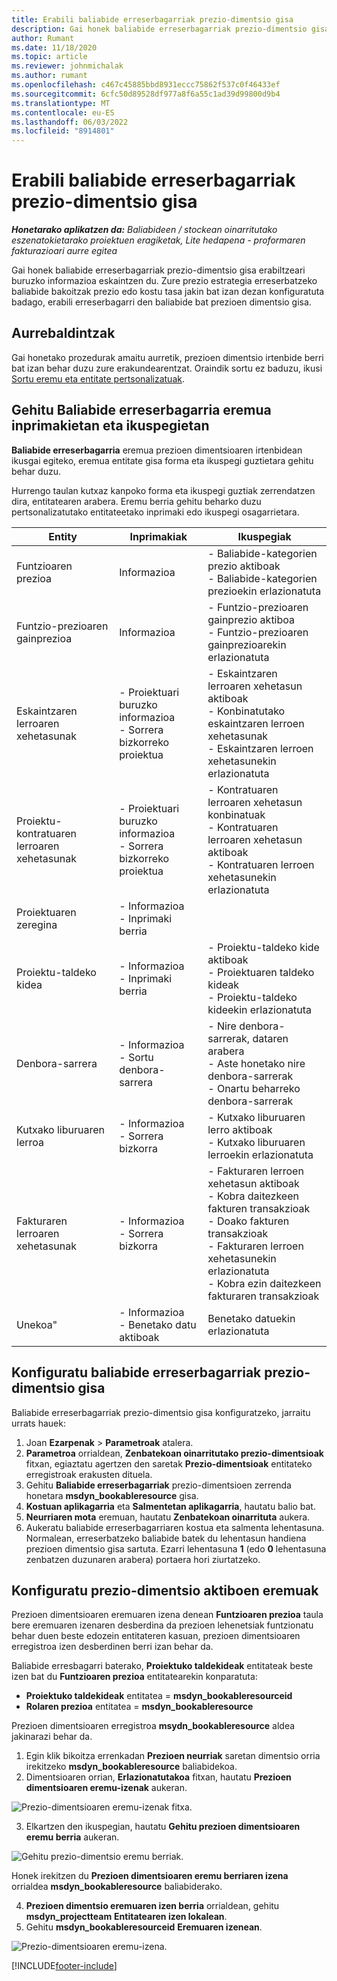 ```yaml
---
title: Erabili baliabide erreserbagarriak prezio-dimentsio gisa
description: Gai honek baliabide erreserbagarriak prezio-dimentsio gisa erabiltzeari buruzko informazioa eskaintzen du.
author: Rumant
ms.date: 11/18/2020
ms.topic: article
ms.reviewer: johnmichalak
ms.author: rumant
ms.openlocfilehash: c467c45885bbd8931eccc75862f537c0f46433ef
ms.sourcegitcommit: 6cfc50d89528df977a8f6a55c1ad39d99800d9b4
ms.translationtype: MT
ms.contentlocale: eu-ES
ms.lasthandoff: 06/03/2022
ms.locfileid: "8914801"
---
```

# <a name="use-a-bookable-resource-as-a-pricing-dimension"></a>Erabili baliabide erreserbagarriak prezio-dimentsio gisa

 _**Honetarako aplikatzen da:** Baliabideen / stockean oinarritutako eszenatokietarako proiektuen eragiketak, Lite hedapena - proformaren fakturazioari aurre egitea_ 

Gai honek baliabide erreserbagarriak prezio-dimentsio gisa erabiltzeari buruzko informazioa eskaintzen du. Zure prezio estrategia erreserbatzeko baliabide bakoitzak prezio edo kostu tasa jakin bat izan dezan konfiguratuta badago, erabili erreserbagarri den baliabide bat prezioen dimentsio gisa.

## <a name="prerequisites"></a>Aurrebaldintzak
Gai honetako prozedurak amaitu aurretik, prezioen dimentsio irtenbide berri bat izan behar duzu zure erakundearentzat. Oraindik sortu ez baduzu, ikusi [Sortu eremu eta entitate pertsonalizatuak](../pricing-costing/create-custom-fields-entities-pricing-dimensions.md).

## <a name="add-the-bookable-resource-field-to-forms-and-views"></a>Gehitu Baliabide erreserbagarria eremua inprimakietan eta ikuspegietan
**Baliabide erreserbagarria** eremua prezioen dimentsioaren irtenbidean ikusgai egiteko, eremua entitate gisa forma eta ikuspegi guztietara gehitu behar duzu.

Hurrengo taulan kutxaz kanpoko forma eta ikuspegi guztiak zerrendatzen dira, entitatearen arabera. Eremu berria gehitu beharko duzu pertsonalizatutako entitateetako inprimaki edo ikuspegi osagarrietara.

|   Entity        | Inprimakiak   |Ikuspegiak        |
| ------------------------------|---------------------------------|----------------------------------|
|  Funtzioaren prezioa| Informazioa | - Baliabide-kategorien prezio aktiboak<br> - Baliabide-kategorien prezioekin erlazionatuta |
|  Funtzio-prezioaren gainprezioa| Informazioa| - Funtzio-prezioaren gainprezio aktiboa<br>- Funtzio-prezioaren gainprezioarekin erlazionatuta |
|  Eskaintzaren lerroaren xehetasunak| - Proiektuari buruzko informazioa<br>- Sorrera bizkorreko proiektua| - Eskaintzaren lerroaren xehetasun aktiboak<br>- Konbinatutako eskaintzaren lerroen xehetasunak<br>- Eskaintzaren lerroen xehetasunekin erlazionatuta |
|  Proiektu-kontratuaren lerroaren xehetasunak| - Proiektuari buruzko informazioa<br>- Sorrera bizkorreko proiektua| - Kontratuaren lerroaren xehetasun konbinatuak<br>- Kontratuaren lerroaren xehetasun aktiboak<br>- Kontratuaren lerroen xehetasunekin erlazionatuta |
|  Proiektuaren zeregina| - Informazioa<br>- Inprimaki berria| &nbsp; |
|  Proiektu-taldeko kidea| - Informazioa<br>- Inprimaki berria| - Proiektu-taldeko kide aktiboak<br>- Proiektuaren taldeko kideak<br>- Proiektu-taldeko kideekin erlazionatuta |
|  Denbora-sarrera| - Informazioa<br>- Sortu denbora-sarrera| - Nire denbora-sarrerak, dataren arabera<br>- Aste honetako nire denbora-sarrerak<br>- Onartu beharreko denbora-sarrerak|
|  Kutxako liburuaren lerroa| - Informazioa<br>- Sorrera bizkorra| - Kutxako liburuaren lerro aktiboak<br>- Kutxako liburuaren lerroekin erlazionatuta |
|  Fakturaren lerroaren xehetasunak| - Informazioa<br>- Sorrera bizkorra| - Fakturaren lerroen xehetasun aktiboak<br>- Kobra daitezkeen fakturen transakzioak<br>- Doako fakturen transakzioak<br>- Fakturaren lerroen xehetasunekin erlazionatuta <br>- Kobra ezin daitezkeen fakturaren transakzioak|
|  Unekoa"| - Informazioa<br>- Benetako datu aktiboak| Benetako datuekin erlazionatuta |

## <a name="set-up-a-bookable-resource-as-a-pricing-dimension"></a>Konfiguratu baliabide erreserbagarriak prezio-dimentsio gisa
Baliabide erreserbagarriak prezio-dimentsio gisa konfiguratzeko, jarraitu urrats hauek:

1. Joan **Ezarpenak** > **Parametroak** atalera. 
2. **Parametroa** orrialdean, **Zenbatekoan oinarritutako prezio-dimentsioak** fitxan, egiaztatu agertzen den saretak **Prezio-dimentsioak** entitateko erregistroak erakusten dituela. 
2. Gehitu **Baliabide erreserbagarriak** prezio-dimentsioen zerrenda honetara **msdyn_bookableresource** gisa. 
3. **Kostuan aplikagarria** eta **Salmentetan aplikagarria**, hautatu balio bat.
4. **Neurriaren mota** eremuan, hautatu **Zenbatekoan oinarrituta** aukera. 
5. Aukeratu baliabide erreserbagarriaren kostua eta salmenta lehentasuna. Normalean, erreserbatzeko baliabide batek du lehentasun handiena prezioen dimentsio gisa sartuta. Ezarri lehentasuna **1** (edo **0** lehentasuna zenbatzen duzunaren arabera) portaera hori ziurtatzeko.

## <a name="set-up-pricing-dimension-field-names"></a>Konfiguratu prezio-dimentsio aktiboen eremuak

Prezioen dimentsioaren eremuaren izena denean **Funtzioaren prezioa** taula bere eremuaren izenaren desberdina da prezioen lehenetsiak funtzionatu behar duen beste edozein entitateren kasuan, prezioen dimentsioaren erregistroa izen desberdinen berri izan behar da.  

Baliabide erresbagarri baterako, **Proiektuko taldekideak** entitateak beste izen bat du **Funtzioaren prezioa** entitatearekin konparatuta: 

 - **Proiektuko taldekideak** entitatea = **msdyn_bookableresourceid**
 - **Rolaren prezioa** entitatea = **msdyn_bookableresource**

Prezioen dimentsioaren erregistroa **msydn_bookableresource** aldea jakinarazi behar da.

1. Egin klik bikoitza errenkadan **Prezioen neurriak** saretan dimentsio orria irekitzeko **msdyn_bookableresource** baliabidekoa.
2. Dimentsioaren orrian, **Erlazionatutakoa** fitxan, hautatu **Prezioen dimentsioaren eremu-izenak** aukeran.

  ![Prezio-dimentsioaren eremu-izenak fitxa.](media/PD-fieldname.png)

3. Elkartzen den ikuspegian, hautatu **Gehitu prezioen dimentsioaren eremu berria** aukeran.

  ![Gehitu prezio-dimentsio eremu berriak.](media/Add-NewPD-fieldname.png)

  Honek irekitzen du **Prezioen dimentsioaren eremu berriaren izena** orrialdea **msdyn_bookableresource** baliabiderako. 

4. **Prezioen dimentsio eremuaren izen berria** orrialdean, gehitu **msdyn_projectteam** **Entitatearen izen lokalean**.
5. Gehitu **msdyn_bookableresourceid** **Eremuaren izenean**.

 ![Prezio-dimentsioaren eremu-izena.](media/PD-fieldname-Added.png)


[!INCLUDE[footer-include](../includes/footer-banner.md)]